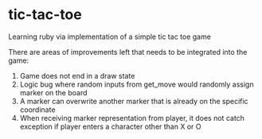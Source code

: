 # tic-tac-toe
Learning ruby via implementation of a simple tic tac toe game

There are areas of improvements left that needs to be integrated into the game:
1. Game does not end in a draw state
2. Logic bug where random inputs from get_move would randomly assign
    marker on the board
3. A marker can overwrite another marker that is already on the
    specific coordinate
4. When receiving marker representation from player, it does not catch
    exception if player enters a character other than X or O